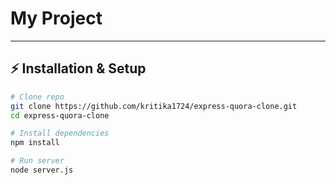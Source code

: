 # My Project

---

## ⚡ Installation & Setup

```bash
# Clone repo
git clone https://github.com/kritika1724/express-quora-clone.git
cd express-quora-clone

# Install dependencies
npm install

# Run server
node server.js
